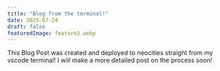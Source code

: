 ```yaml
---
title: "Blog from the terminal!"
date: 2025-07-24
draft: false
featuredImage: feature2.webp
---
```


This Blog Post was created and deployed to neocities straight from my vscode terminal! I will make a more detailed post on the process soon!
